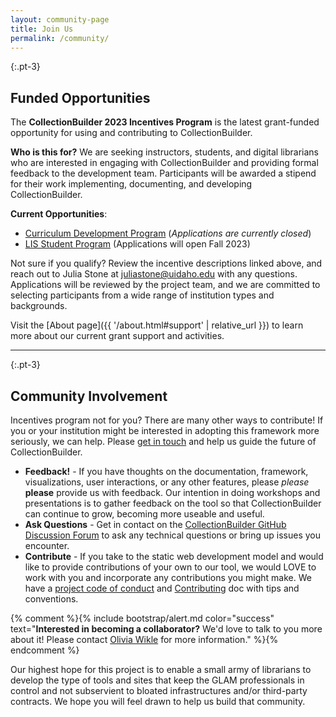 ```yaml
---
layout: community-page
title: Join Us
permalink: /community/
---
```


{:.pt-3}
## Funded Opportunities

The **CollectionBuilder 2023 Incentives Program** is the latest grant-funded opportunity for using and contributing to CollectionBuilder.

**Who is this for?**
We are seeking instructors, students, and digital librarians who are interested in engaging with CollectionBuilder and providing formal feedback to the development team.
Participants will be awarded a stipend for their work implementing, documenting, and developing CollectionBuilder. 

**Current Opportunities**:

<ul>
    <li><a href="{{ '/community/instructor-incentives.html' | relative_url }}">Curriculum Development Program</a> (<em>Applications are currently closed</em>)</li>
    <li><a href="{{ '/community/student-incentives.html' | relative_url }}">LIS Student Program</a> (Applications will open Fall 2023)</li>
    <!--<li><a href="{{ '/community/librarian-incentives.html' | relative_url }}">Digital Librarian Program</a> (Application Deadline TBD)</li>-->
</ul>

Not sure if you qualify? Review the incentive descriptions linked above, and reach out to Julia Stone at [juliastone@uidaho.edu](mailto:juliastone@uidaho.edu) with any questions.
Applications will be reviewed by the project team, and we are committed to selecting participants from a wide range of institution types and backgrounds.

Visit the [About page]({{ '/about.html#support' | relative_url }}) to learn more about our current grant support and activities.

<hr> 

{:.pt-3}
## Community Involvement

Incentives program not for you? There are many other ways to contribute! If you or your institution might be interested in adopting this framework more seriously, we can help. Please [get in touch](mailto:omwikle@iastate.edu) and help us guide the future of CollectionBuilder.

- **Feedback!** - If you have thoughts on the documentation, framework, visualizations, user interactions, or any other features, please *please* **please** provide us with feedback. Our intention in doing workshops and presentations is to gather feedback on the tool so that CollectionBuilder can continue to grow, becoming more useable and useful.
- **Ask Questions** - Get in contact on the [CollectionBuilder GitHub Discussion Forum](https://github.com/CollectionBuilder/collectionbuilder.github.io/discussions) to ask any technical questions or bring up issues you encounter.
- **Contribute** - If you take to the static web development model and would like to provide contributions of your own to our tool, we would LOVE to work with you and incorporate any contributions you might make. We have a [project code of conduct](https://github.com/CollectionBuilder/collectionbuilder.github.io/blob/main/CODE_OF_CONDUCT.md) and [Contributing](https://github.com/CollectionBuilder/collectionbuilder.github.io/blob/main/CONTRIBUTING.md) doc with tips and conventions.

{% comment %}{% include bootstrap/alert.md color="success" text="**Interested in becoming a collaborator?** We'd love to talk to you more about it! Please contact [Olivia Wikle](mailto:omwikle@iastate.edu) for more information." %}{% endcomment %}

Our highest hope for this project is to enable a small army of librarians to develop the type of tools and sites that keep the GLAM professionals in control and not subservient to bloated infrastructures and/or third-party contracts. We hope you will feel drawn to help us build that community. 